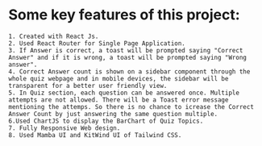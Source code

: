 # Some key features of this project:
    
    1. Created with React Js.
    2. Used React Router for Single Page Application.
    3. If Answer is correct, a toast will be prompted saying "Correct Answer" and if it is wrong, a toast will be prompted saying "Wrong answer".
    4. Correct Answer count is shown on a sidebar component through the whole quiz webpage and in mobile devices, the sidebar will be transparent for a better user friendly view. 
    5. In Quiz section, each question can be answered once. Multiple attempts are not allowed. There will be a Toast error message mentioning the attemps. So there is no chance to icrease the Correct Answer Count by just answering the same question multiple.
    6.Used ChartJS to display the BarChart of Quiz Topics.
    7. Fully Responsive Web design.
    8. Used Mamba UI and KitWind UI of Tailwind CSS.